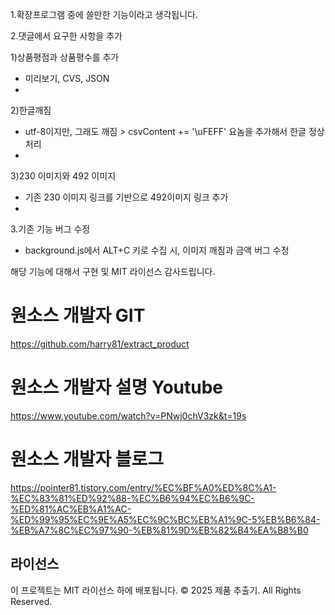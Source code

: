 1.확장프로그램 중에 쓸만한 기능이라고 생각됩니다.

2.댓글에서 요구한 사항을 추가

 1)상품평점과 상품평수를 추가
   - 미리보기, CVS, JSON
   - 
 2)한글깨짐
   - utf-8이지만, 그래도 깨짐 > csvContent += '\uFEFF' 요놈을 추가해서 한글 정상처리
   - 
 3)230 이미지와 492 이미지
   - 기존 230 이미지 링크를 기반으로 492이미지 링크 추가
   - 
3.기존 기능 버그 수정
 - background.js에서 ALT+C 키로 수집 시, 이미지 깨짐과 금액 버그 수정

해당 기능에 대해서 구현 및 MIT 라이선스 감사드립니다. 

# 원소스 개발자 GIT
https://github.com/harry81/extract_product

# 원소스 개발자 설명 Youtube
https://www.youtube.com/watch?v=PNwj0chV3zk&t=19s

# 원소스 개발자 블로그
https://pointer81.tistory.com/entry/%EC%BF%A0%ED%8C%A1-%EC%83%81%ED%92%88-%EC%B6%94%EC%B6%9C-%ED%81%AC%EB%A1%AC-%ED%99%95%EC%9E%A5%EC%9C%BC%EB%A1%9C-5%EB%B6%84-%EB%A7%8C%EC%97%90-%EB%81%9D%EB%82%B4%EA%B8%B0

## 라이선스
이 프로젝트는 MIT 라이선스 하에 배포됩니다.
© 2025 제품 추출기. All Rights Reserved.

